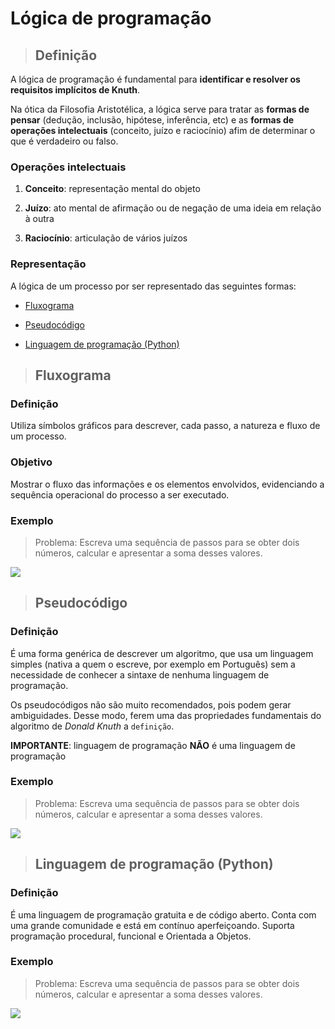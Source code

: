# Lógica de programação

> ## **Definição**

A lógica de programação é fundamental para **identificar e resolver os requisitos implícitos de Knuth**.

Na ótica da Filosofia Aristotélica, a lógica serve para tratar as **formas de pensar** (dedução, inclusão, hipótese, inferência, etc) e as **formas de operações intelectuais** (conceito, juízo e raciocínio) afim de determinar o que é verdadeiro ou falso.

### **Operações intelectuais**

1. **Conceito**: representação mental do objeto

2. **Juízo**: ato mental de afirmação ou de negação de uma ideia em relação à outra

3. **Raciocínio**: articulação de vários juízos

### **Representação**

A lógica de um processo por ser representado das seguintes formas:

- [Fluxograma](#fluxograma)

- [Pseudocódigo](#pseudocódigo)

- [Linguagem de programação (Python)](#linguagem-de-programação-python)

> ## **Fluxograma**

### **Definição**

Utiliza símbolos gráficos para descrever, cada passo, a natureza e fluxo de um processo.

### **Objetivo**

Mostrar o fluxo das informações e os elementos envolvidos, evidenciando a sequência operacional do processo a ser executado.

### **Exemplo**

> Problema: Escreva uma sequência de passos para se obter dois números, calcular e apresentar a soma desses valores.

![](exemplo-fluxograma.png)

> ## **Pseudocódigo**

### **Definição**

É uma forma genérica de descrever um algoritmo, que usa um linguagem simples (nativa a quem o escreve, por exemplo em Português) sem a necessidade de conhecer a sintaxe de nenhuma linguagem de programação.

Os pseudocódigos não são muito recomendados, pois podem gerar ambiguidades. Desse modo, ferem uma das propriedades fundamentais do algoritmo de _Donald Knuth_ a `definição`.

**IMPORTANTE**: linguagem de programação **NÃO** é uma linguagem de programação

### **Exemplo**

> Problema: Escreva uma sequência de passos para se obter dois números, calcular e apresentar a soma desses valores.

![](exemplo-pseudocodigo.png)

> ## **Linguagem de programação (Python)**

### **Definição**

É uma linguagem de programação gratuita e de código aberto. Conta com uma grande comunidade e está em contínuo aperfeiçoando. Suporta programação procedural, funcional e Orientada a Objetos.

### **Exemplo**

> Problema: Escreva uma sequência de passos para se obter dois números, calcular e apresentar a soma desses valores.

![](exemplo-python.png)
